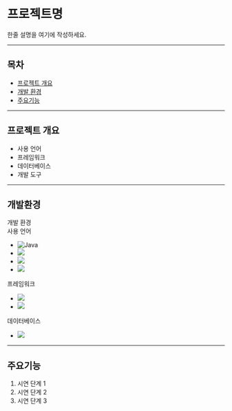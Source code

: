 # 프로젝트명

한줄 설명을 여기에 작성하세요.

---

## 목차
- [프로젝트 개요](#프로젝트개요)
- [개발 환경](#개발환경)
- [주요기능](#주요기능)

---

## 프로젝트 개요
- 사용 언어
- 프레임워크
- 데이터베이스
- 개발 도구

---

## 개발환경
개발 환경<br>
사용 언어
- ![Java](https://img.shields.io/badge/java-%23ED8B00.svg?style=for-the-badge&logo=openjdk&logoColor=white)
- <img src="https://img.shields.io/badge/javascript-F7DF1E?style=for-the-badge&logo=javascript&logoColor=black">
- <img src="https://img.shields.io/badge/html5-E34F26?style=for-the-badge&logo=html5&logoColor=white"> 
- <img src="https://img.shields.io/badge/css-1572B6?style=for-the-badge&logo=css3&logoColor=white"> 
프레임워크
  - <img src="https://img.shields.io/badge/spring-boot-6DB33F?style=for-the-badge&logo=springboot&logoColor=white">
  - <img src="https://img.shields.io/badge/spring-data-jpa-6DB33FF?style=for-the-badge&logo=springboot&logoColor=white">
데이터베이스
  - <img src="https://img.shields.io/badge/mariaDB-003545?style=for-the-badge&logo=mariaDB&logoColor=white">


---

## 주요기능
1. 시연 단계 1
2. 시연 단계 2
3. 시연 단계 3

